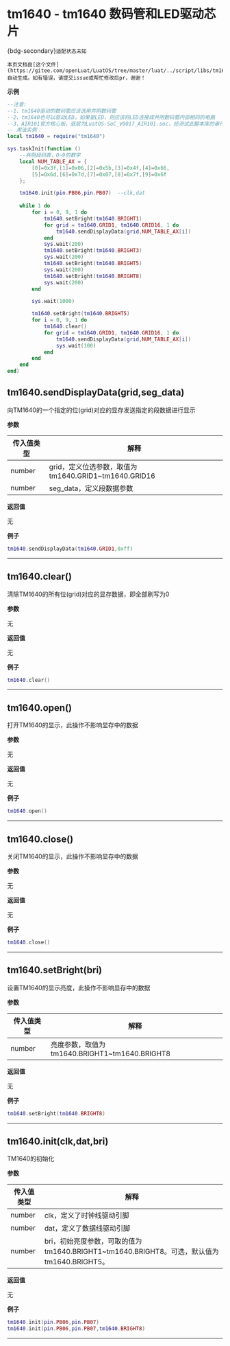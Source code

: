 # tm1640 - tm1640 数码管和LED驱动芯片

{bdg-secondary}`适配状态未知`

```{note}
本页文档由[这个文件](https://gitee.com/openLuat/LuatOS/tree/master/luat/../script/libs/tm1640.lua)自动生成。如有错误，请提交issue或帮忙修改后pr，谢谢！
```


**示例**

```lua
--注意:
--1、tm1640驱动的数码管应该选用共阴数码管
--2、tm1640也可以驱动LED，如果是LED，则应该将LED连接成共阴数码管内部相同的电路
--3、AIR101官方核心板，底层为LuatOS-SoC_V0017_AIR101.soc，经测试此脚本库的串行时钟频率为20KHz
-- 用法实例：
local tm1640 = require("tm1640")

sys.taskInit(function ()
    --共阴段码表，0~9的数字
    local NUM_TABLE_AX = {
        [0]=0x3f,[1]=0x06,[2]=0x5b,[3]=0x4f,[4]=0x66,
        [5]=0x6d,[6]=0x7d,[7]=0x07,[8]=0x7f,[9]=0x6f
    };   

    tm1640.init(pin.PB06,pin.PB07)  --clk,dat
    
    while 1 do
        for i = 0, 9, 1 do
            tm1640.setBright(tm1640.BRIGHT1)
            for grid = tm1640.GRID1, tm1640.GRID16, 1 do
                tm1640.sendDisplayData(grid,NUM_TABLE_AX[i])
            end
            sys.wait(200)
            tm1640.setBright(tm1640.BRIGHT3)
            sys.wait(200)
            tm1640.setBright(tm1640.BRIGHT5)
            sys.wait(200)
            tm1640.setBright(tm1640.BRIGHT8)
            sys.wait(200)
        end

        sys.wait(1000)

        tm1640.setBright(tm1640.BRIGHT5)
        for i = 0, 9, 1 do
            tm1640.clear()
            for grid = tm1640.GRID1, tm1640.GRID16, 1 do
                tm1640.sendDisplayData(grid,NUM_TABLE_AX[i])
                sys.wait(100)
            end
        end
    end
end)

```

## tm1640.sendDisplayData(grid,seg_data)



向TM1640的一个指定的位(grid)对应的显存发送指定的段数据进行显示

**参数**

|传入值类型|解释|
|-|-|
|number|grid，定义位选参数，取值为tm1640.GRID1~tm1640.GRID16|
|number|seg_data，定义段数据参数|

**返回值**

无

**例子**

```lua
tm1640.sendDisplayData(tm1640.GRID1,0xff)

```

---

## tm1640.clear()



清除TM1640的所有位(grid)对应的显存数据，即全部刷写为0

**参数**

无

**返回值**

无

**例子**

```lua
tm1640.clear()

```

---

## tm1640.open()



打开TM1640的显示，此操作不影响显存中的数据

**参数**

无

**返回值**

无

**例子**

```lua
tm1640.open()

```

---

## tm1640.close()



关闭TM1640的显示，此操作不影响显存中的数据

**参数**

无

**返回值**

无

**例子**

```lua
tm1640.close()

```

---

## tm1640.setBright(bri)



设置TM1640的显示亮度，此操作不影响显存中的数据

**参数**

|传入值类型|解释|
|-|-|
|number|亮度参数，取值为tm1640.BRIGHT1~tm1640.BRIGHT8|

**返回值**

无

**例子**

```lua
tm1640.setBright(tm1640.BRIGHT8)

```

---

## tm1640.init(clk,dat,bri)



TM1640的初始化

**参数**

|传入值类型|解释|
|-|-|
|number|clk，定义了时钟线驱动引脚|
|number|dat，定义了数据线驱动引脚|
|number|bri，初始亮度参数，可取的值为tm1640.BRIGHT1~tm1640.BRIGHT8。可选，默认值为tm1640.BRIGHT5。|

**返回值**

无

**例子**

```lua
tm1640.init(pin.PB06,pin.PB07)
tm1640.init(pin.PB06,pin.PB07,tm1640.BRIGHT8)

```

---

